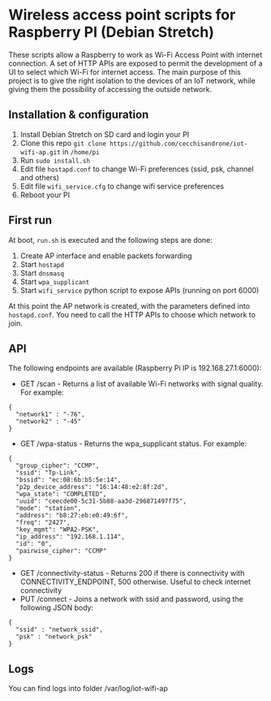 # Wireless access point scripts for Raspberry PI (Debian Stretch)
These scripts allow a Raspberry to work as Wi-Fi Access Point with internet connection. 
A set of HTTP APIs are exposed to permit the development of a UI to select which Wi-Fi for internet access.
The main purpose of this project is to give the right isolation to the devices of an IoT network, while giving them the possibility of accessing the outside network.

## Installation & configuration

1. Install Debian Stretch on SD card and login your PI
2. Clone this repo `git clone https://github.com/cecchisandrone/iot-wifi-ap.git` in `/home/pi`
3. Run `sudo install.sh`
4. Edit file `hostapd.conf` to change Wi-Fi preferences (ssid, psk, channel and others)
5. Edit file `wifi_service.cfg` to change wifi service preferences
6. Reboot your PI

## First run
At boot, `run.sh` is executed and the following steps are done:
1. Create AP interface and enable packets forwarding
2. Start `hostapd`
3. Start `dnsmasq`
4. Start `wpa_supplicant`
5. Start `wifi_service` python script to expose APIs (running on port 6000)

At this point the AP network is created, with the parameters defined into `hostapd.conf`. 
You need to call the HTTP APIs to choose which network to join.

## API
The following endpoints are available (Raspberry Pi IP is 192.168.27.1:6000):

- GET /scan - Returns a list of available Wi-Fi networks with signal quality. For example: 
````
{
  "network1" : "-76",
  "network2" : "-45"
}

````
- GET /wpa-status - Returns the wpa_supplicant status. For example:
````
{
  "group_cipher": "CCMP", 
  "ssid": "Tp-Link", 
  "bssid": "ec:08:6b:b5:5e:14", 
  "p2p_device_address": "16:14:48:e2:8f:2d", 
  "wpa_state": "COMPLETED", 
  "uuid": "ceecde00-5c31-5b88-aa3d-296871497f75", 
  "mode": "station", 
  "address": "b8:27:eb:e0:49:6f", 
  "freq": "2427", 
  "key_mgmt": "WPA2-PSK", 
  "ip_address": "192.168.1.114", 
  "id": "0", 
  "pairwise_cipher": "CCMP"
}
````
- GET /connectivity-status - Returns 200 if there is connectivity with CONNECTIVITY_ENDPOINT, 500 otherwise. Useful to check internet connectivity
- PUT /connect - Joins a network with ssid and password, using the following JSON body:
````
{
  "ssid" : "network_ssid",
  "psk" : "network_psk"
}

````

## Logs
You can find logs into folder /var/log/iot-wifi-ap

